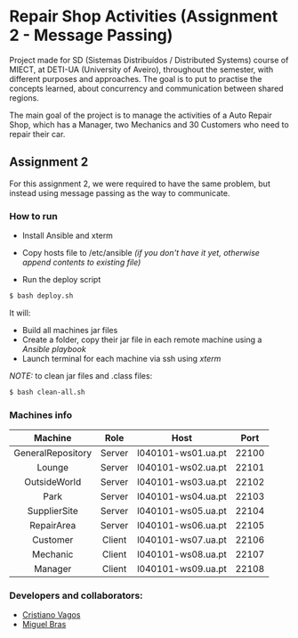 # Repair Shop Activities (Assignment 2 - Message Passing)

Project made for SD (Sistemas Distribuídos / Distributed Systems) course of MIECT, at DETI-UA (University of Aveiro), throughout the semester, with different purposes and approaches. The goal is to put to practise the concepts learned, about concurrency and communication between shared regions.

The main goal of the project is to manage the activities of a Auto Repair Shop, which has a Manager, two Mechanics and 30 Customers who need to repair their car.

## Assignment 2

For this assignment 2, we were required to have the same problem, but instead using message passing as the way to communicate.

### How to run

- Install Ansible and xterm

- Copy hosts file to /etc/ansible _(if you don't have it yet, otherwise append contents to existing file)_

- Run the deploy script
```sh
$ bash deploy.sh
```
It will:
- Build all machines jar files
- Create a folder, copy their jar file in each remote machine using a _Ansible playbook_
- Launch terminal for each machine via ssh using _xterm_

_NOTE:_ to clean jar files and .class files:
```sh
$ bash clean-all.sh
```

### Machines info

|      Machine      |  Role  |        Host        |  Port |
|:-----------------:|:------:|:------------------:|:-----:|
| GeneralRepository | Server | l040101-ws01.ua.pt | 22100 |
| Lounge            | Server | l040101-ws02.ua.pt | 22101 |
| OutsideWorld      | Server | l040101-ws03.ua.pt | 22102 |
| Park              | Server | l040101-ws04.ua.pt | 22103 |
| SupplierSite      | Server | l040101-ws05.ua.pt | 22104 |
| RepairArea        | Server | l040101-ws06.ua.pt | 22105 |
| Customer          | Client | l040101-ws07.ua.pt | 22106 |
| Mechanic          | Client | l040101-ws08.ua.pt | 22107 |
| Manager           | Client | l040101-ws09.ua.pt | 22108 |


### Developers and collaborators:
- [Cristiano Vagos](http://github.com/cristianovagos)
- [Miguel Bras](http://github.com/miguelbras)
